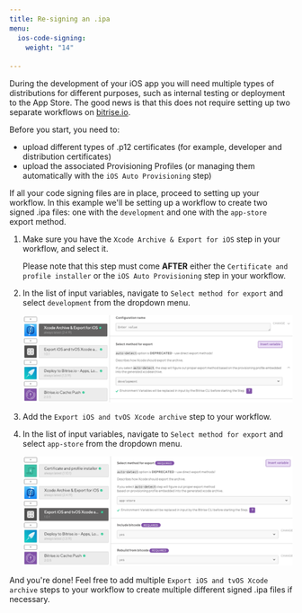 ```yaml
---
title: Re-signing an .ipa
menu:
  ios-code-signing:
    weight: "14"

---
```

During the development of your iOS app you will need multiple types of distributions for different purposes, such as internal testing or deployment to the App Store. The good news is that this does not require setting up two separate workflows on [bitrise.io](https://www.bitrise.io).

Before you start, you need to:

* upload different types of .p12 certificates (for example, developer and distribution certificates)
* upload the associated Provisioning Profiles (or managing them automatically with the `iOS Auto Provisioning` step)

If all your code signing files are in place, proceed to setting up your workflow. In this example we'll be setting up a workflow to create two signed .ipa files: one with the `development` and one with the `app-store` export method.

1. Make sure you have the `Xcode Archive & Export for iOS` step in your workflow, and select it.

   Please note that this step must come **AFTER** either the `Certificate and profile installer` or the `iOS Auto Provisioning` step in your workflow.
2. In the list of input variables, navigate to `Select method for export` and select `development` from the dropdown menu.

   ![](/img/development-select-method-for-export.png)
3. Add the `Export iOS and tvOS Xcode archive` step to your workflow.
4. In the list of input variables, navigate to `Select method for export` and select `app-store` from the dropdown menu.

	![](/img/app-store-export-method-2.png)

And you're done! Feel free to add multiple `Export iOS and tvOS Xcode archive` steps to your workflow to create multiple different signed .ipa files if necessary.